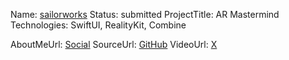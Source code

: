 Name: [sailorworks](https://raw.githubusercontent.com/sailorworks/myresume/main/sahilresume.pdf)
Status: submitted
ProjectTitle: AR Mastermind
Technologies: SwiftUI, RealityKit, Combine

AboutMeUrl: [Social](https://x.com/sailorworks)
SourceUrl: [GitHub](https://github.com/sailorworks/swift25)
VideoUrl: [X](https://x.com/sailorworks/status/1892823290206679442)

<!---
EXAMPLE
Name<required>: John Appleseed
Status<required>: Submitted <or> Winner <or> Distinguished <or> Rejected
ProjectTitle: The Accessibility Rose
Technologies<only the first 4 are visible>: SwiftUI, RealityKit, CoreGraphic 

AboutMeUrl: https://linkedin.com/in/johnappleseed <
SourceUrl: https://github.com/johnappleseed/wwdc2025
VideoUrl: https://youtu.be/ABCDE123456

Please note that only Name and Status are mandatory fields. The other fields are optional.
-->
